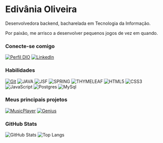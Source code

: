 # Edivânia Oliveira
Desenvolvedora backend, bacharelada em Tecnologia da Informação.

Por paixão, me arrisco a desenvolver pequenos jogos de vez em quando.

### Conecte-se comigo
[![Perfil DIO](https://img.shields.io/badge/-Perfil%20na%20DIO-000?style=for-the-badge&logo=buymeacoffee&logoColor=9966ff)](https://www.dio.me/users/edivaniapts)
[![LinkedIn](https://img.shields.io/badge/-LinkedIn-000?style=for-the-badge&logo=linkedin&logoColor=9966ff)](https://www.linkedin.com/in/ediv%C3%A2nia-pontes-de-oliveira-5ba80318b/)


### Habilidades
[![Git](https://img.shields.io/badge/Git-000?style=for-the-badge&logo=git&logoColor=009999)](https://git-scm.com/doc)
![JAVA](https://img.shields.io/badge/Java-000?style=for-the-badge&logo=html5&logoColor=009999)
![JSF](https://img.shields.io/badge/JSF-000?style=for-the-badge&logo=joplin&logoColor=009999)
![SPRING](https://img.shields.io/badge/Spring%20Boot-000?style=for-the-badge&logo=springboot&logoColor=009999)
![THYMELEAF](https://img.shields.io/badge/Thymeleaf-000?style=for-the-badge&logo=thymeleaf&logoColor=009999)
![HTML5](https://img.shields.io/badge/HTML-000?style=for-the-badge&logo=html5&logoColor=009999)
![CSS3](https://img.shields.io/badge/CSS3-000?style=for-the-badge&logo=css3&logoColor=009999)
![JavaScript](https://img.shields.io/badge/JavaScript-000?style=for-the-badge&logo=javascript&logoColor=009999)
![Postgres](https://img.shields.io/badge/Postgresql-000?style=for-the-badge&logo=postgresql&logoColor=009999)
![MySql](https://img.shields.io/badge/MySql-000?style=for-the-badge&logo=mysql&logoColor=009999)


### Meus principais projetos
[![MusicPlayer](https://github-readme-stats.vercel.app/api/pin/?username=edivaniap&repo=gem_player&bg_color=000&border_color=30A3DC&show_icons=true&icon_color=009999&title_color=9966ff&text_color=FFF)](https://github.com/edivaniap/gem_player)
[![Genius](https://github-readme-stats.vercel.app/api/pin/?username=edivaniap&repo=genius_assembly&bg_color=000&border_color=30A3DC&show_icons=true&icon_color=009999&title_color=9966ff&text_color=FFF)](https://github.com/edivaniap/genius_assembly)


### GitHub Stats
![GitHub Stats](https://github-readme-stats.vercel.app/api?username=edivaniap&theme=transparent&bg_color=000&border_color=30A3DC&show_icons=true&icon_color=30A3DC&title_color=009999&text_color=FFF)
![Top Langs](https://github-readme-stats-git-masterrstaa-rickstaa.vercel.app/api/top-langs/?username=edivaniap&layout=compact&bg_color=000&border_color=30A3DC&title_color=009999&text_color=FFF)